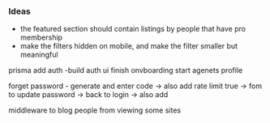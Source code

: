 

### Ideas
- the featured section should contain listings by people that have pro membership
- make the filters hidden on mobile, and make the filter smaller but meaningful



prisma
add auth
-build auth ui
finish onvboarding
start agenets profile

forget password - generate and enter code -> also add rate limit
true -> fom to update password
-> back to login
-> also add

middleware to blog people from viewing some sites